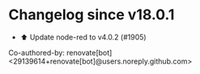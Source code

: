 # Changelog since v18.0.1
- ⬆️ Update node-red to v4.0.2 (#1905)

Co-authored-by: renovate[bot] <29139614+renovate[bot]@users.noreply.github.com> 
